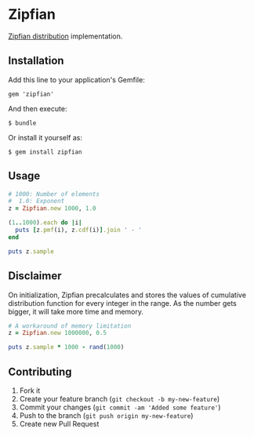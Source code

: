 # Zipfian

[Zipfian distribution](http://en.wikipedia.org/wiki/Zipf's_law) implementation.

## Installation

Add this line to your application's Gemfile:

    gem 'zipfian'

And then execute:

    $ bundle

Or install it yourself as:

    $ gem install zipfian

## Usage

```ruby
# 1000: Number of elements
#  1.0: Exponent
z = Zipfian.new 1000, 1.0

(1..1000).each do |i|
  puts [z.pmf(i), z.cdf(i)].join ' - '
end

puts z.sample
```

## Disclaimer

On initialization, Zipfian precalculates and stores the values of cumulative distribution function for every integer in the range.
As the number gets bigger, it will take more time and memory.

```ruby
# A workaround of memory limitation
z = Zipfian.new 1000000, 0.5

puts z.sample * 1000 - rand(1000)
```

## Contributing

1. Fork it
2. Create your feature branch (`git checkout -b my-new-feature`)
3. Commit your changes (`git commit -am 'Added some feature'`)
4. Push to the branch (`git push origin my-new-feature`)
5. Create new Pull Request

